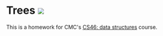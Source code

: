 # Trees ![](https://travis-ci.com/CurtisSalinger/trees.svg?branch=master)

This is a homework for CMC's [CS46: data structures](https://github.com/mikeizbicki/cmc-csci046) course.
